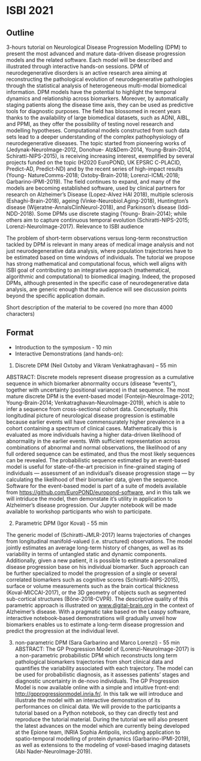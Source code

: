 # ISBI 2021

## Outline

3-hours tutorial on Neurological Disease Progression Modelling (DPM) to present the most advanced and mature data-driven disease progression models and the related software. Each model will be described and illustrated through interactive hands-on sessions.
DPM of neurodegenerative disorders is an active research area aiming at reconstructing the pathological evolution of neurodegenerative pathologies through the statistical analysis of heterogeneous multi-modal biomedical information. DPM models have the potential to highlight the temporal dynamics and relationship across biomarkers. Moreover, by automatically staging patients along the disease time axis, they can be used as predictive tools for diagnostic purposes. The field has blossomed in recent years thanks to the availability of large biomedical datasets, such as ADNI, AIBL, and PPMI, as they offer the possibility of testing novel research and modelling hypotheses. Computational models constructed from such data sets lead to a deeper understanding of the complex pathophysiology of neurodegenerative diseases.
The topic started from pioneering works of (Jedynak-NeuroImage-2012, Donohue- Alz&Dem-2014, Young-Brain-2014, Schiratti-NIPS-2015), is receiving increasing interest, exemplified by several projects funded on the topic (H2020 EuroPOND, UK EPSRC C-PLACID, Predict-AD, Predict-ND) and by the recent series of high-impact results (Young- NatureComms-2018; Oxtoby-Brain-2018; Lorenzi-ICML-2018; Garbarino-IPMI-2019). The field continues to expand, and many of the models are becoming established software, used by clinical partners for research on Alzheimer’s Disease (Lopez-Alvez HAI 2018), multiple sclerosis (Eshaghi-Brain-2018), ageing (Vinke-Neurobiol.Aging-2018), Huntington’s disease (Wijeratne-AnnalsClinNeurol-2018), and Parkinson’s disease (Iddi-NDD-2018). Some DPMs use discrete staging (Young- Brain-2014); while others aim to capture continuous temporal evolution (Schiratti-NIPS-2015; Lorenzi-NeuroImage-2017).
Relevance to ISBI audience

The problem of short-term observations versus long-term reconstruction tackled by DPM is relevant in many areas of medical image analysis and not just neurodegenerative data analysis, where population trajectories have to be estimated based on time windows of individuals. The tutorial we propose has strong mathematical and computational focus, which well aligns with ISBI goal of  contributing to an integrative approach (mathematical, algorithmic and computational) to biomedical imaging. Indeed, the proposed DPMs, although presented in the specific case of neurodegenerative data analysis, are generic enough that the audience will see discussion points beyond the specific application domain.

Short description of the material to be covered (no more than 4000 characters)

## Format
- Introduction to the symposium - 10 min
- Interactive Demonstrations (and hands-on):

1. Discrete DPM (Neil Oxtoby and Vikram Venkatraghavan) – 55 min

ABSTRACT: Discrete models represent disease progression as a cumulative sequence in which biomarker abnormality occurs (disease “events”), together with uncertainty (positional variance) in that sequence. The most mature discrete DPM is the event-based model (Fonteijn-NeuroImage-2012; Young-Brain-2014; Venkatraghavan-NeuroImage-2019), which is able to infer a sequence from cross-sectional cohort data. Conceptually, this longitudinal picture of neurological disease progression is estimable because earlier events will have commensurately higher prevalence in a cohort containing a spectrum of clinical cases. Mathematically this is evaluated as more individuals having a higher data-driven likelihood of abnormality in the earlier events. With sufficient representation across combinations of abnormal and normal observations, the likelihood of any full ordered sequence can be estimated, and thus the most likely sequences can be revealed. The probabilistic sequence estimated by an event-based model is useful for state-of-the-art precision in fine-grained staging of individuals — assessment of an individual’s disease progression stage — by calculating the likelihood of their biomarker data, given the sequence. Software for the event-based model is part of a suite of models available from https://github.com/EuroPOND/europond-software, and in this talk we will intriduce the model, then demonstate it’s utility in application to Alzheimer’s disease progression. Our Jupyter notebook will be made available to workshop participants who wish to participate.

2. Parametric DPM (Igor Koval) - 55 min

The generic model of (Schiratti-JMLR-2017) learns trajectories of changes from longitudinal manifold-valued (i.e. structured) observations. The model jointly estimates an average long-term history of changes, as well as its variability in terms of untangled static and dynamic components. Additionally, given a new patient, it is possible to estimate a personalized disease progression base on his individual biomarker. Such approach can be further specialized to model the progression of a single or several correlated biomarkers such as cognitive scores (Schiratti-NIPS-2015), surface or volume measurements such as the brain cortical thickness (Koval-MICCAI-2017), or the 3D geometry of objects such as segmented sub-cortical structures (Bône-2018-CVPR). The descriptive quality of this parametric approach is illustrated on www.digital-brain.org in the context of Alzheimer’s disease. With a pragmatic take based on the Leaspy software, interactive notebook-based demonstrations will gradually unveil how biomarkers enables us to estimate a long-term disease progression and predict the progression at the individual level.


3. non-parametric DPM (Sara Garbarino and Marco Lorenzi) - 55 min
ABSTRACT: The GP Progression Model of (Lorenzi-NeuroImage-2017) is a non-parametric probabilistic DPM which reconstructs long term pathological biomarkers trajectories from short clinical data and quantifies the variability associated with each trajectory. The model can be used for probabilistic diagnosis, as it assesses patients’ stages and diagnostic uncertainty in de-novo individuals. The GP Progression Model is now available online with a simple and intuitive front-end: http://gpprogressionmodel.inria.fr/. In this talk we will introduce and illustrate the model with an interactive demonstration of its performances on clinical data. We will provide to the participants a tutorial based on a Python notebook, so they can directly test and reproduce the tutorial material. During the tutorial we will also present the latest advances on the model which are currently being developed at the Epione team, INRIA Sophia Antipolis, including application to spatio-temporal modelling of protein dynamics (Garbarino-IPMI-2019), as well as extensions to the modeling of voxel-based imaging datasets (Abi Nader-NeuroImage-2019).
